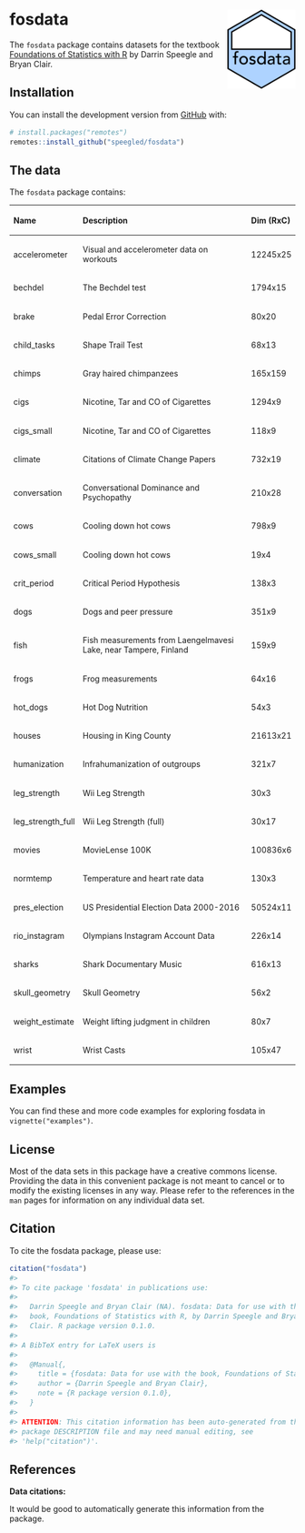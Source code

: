 
<!-- README.md is generated from README.Rmd. Please edit that file -->

# fosdata <a href='https://github.com/speegled/fosdata'><img src='man/figures/fosdata.png' align="right" height="138.5" /></a>

<!-- badges: start -->

<!-- badges: end -->

The `fosdata` package contains datasets for the textbook [Foundations of
Statistics with R](https://mathstat.slu.edu/~speegle/_book/) by Darrin
Speegle and Bryan Clair.

## Installation

<!--You can install the released version of fosdata from [CRAN](https://CRAN.R-project.org) with:
``` r
install.packages("fosdata")
```
-->

You can install the development version from
[GitHub](https://github.com/) with:

``` r
# install.packages("remotes")
remotes::install_github("speegled/fosdata")
```

## The data

The `fosdata` package contains:

<table>

<thead>

<tr>

<th style="text-align:left;">

Name

</th>

<th style="text-align:left;">

Description

</th>

<th style="text-align:left;">

Dim (RxC)

</th>

</tr>

</thead>

<tbody>

<tr>

<td style="text-align:left;">

accelerometer

</td>

<td style="text-align:left;">

Visual and accelerometer data on workouts

</td>

<td style="text-align:left;">

12245x25

</td>

</tr>

<tr>

<td style="text-align:left;">

bechdel

</td>

<td style="text-align:left;">

The Bechdel test

</td>

<td style="text-align:left;">

1794x15

</td>

</tr>

<tr>

<td style="text-align:left;">

brake

</td>

<td style="text-align:left;">

Pedal Error Correction

</td>

<td style="text-align:left;">

80x20

</td>

</tr>

<tr>

<td style="text-align:left;">

child\_tasks

</td>

<td style="text-align:left;">

Shape Trail Test

</td>

<td style="text-align:left;">

68x13

</td>

</tr>

<tr>

<td style="text-align:left;">

chimps

</td>

<td style="text-align:left;">

Gray haired chimpanzees

</td>

<td style="text-align:left;">

165x159

</td>

</tr>

<tr>

<td style="text-align:left;">

cigs

</td>

<td style="text-align:left;">

Nicotine, Tar and CO of Cigarettes

</td>

<td style="text-align:left;">

1294x9

</td>

</tr>

<tr>

<td style="text-align:left;">

cigs\_small

</td>

<td style="text-align:left;">

Nicotine, Tar and CO of Cigarettes

</td>

<td style="text-align:left;">

118x9

</td>

</tr>

<tr>

<td style="text-align:left;">

climate

</td>

<td style="text-align:left;">

Citations of Climate Change Papers

</td>

<td style="text-align:left;">

732x19

</td>

</tr>

<tr>

<td style="text-align:left;">

conversation

</td>

<td style="text-align:left;">

Conversational Dominance and Psychopathy

</td>

<td style="text-align:left;">

210x28

</td>

</tr>

<tr>

<td style="text-align:left;">

cows

</td>

<td style="text-align:left;">

Cooling down hot cows

</td>

<td style="text-align:left;">

798x9

</td>

</tr>

<tr>

<td style="text-align:left;">

cows\_small

</td>

<td style="text-align:left;">

Cooling down hot cows

</td>

<td style="text-align:left;">

19x4

</td>

</tr>

<tr>

<td style="text-align:left;">

crit\_period

</td>

<td style="text-align:left;">

Critical Period Hypothesis

</td>

<td style="text-align:left;">

138x3

</td>

</tr>

<tr>

<td style="text-align:left;">

dogs

</td>

<td style="text-align:left;">

Dogs and peer pressure

</td>

<td style="text-align:left;">

351x9

</td>

</tr>

<tr>

<td style="text-align:left;">

fish

</td>

<td style="text-align:left;">

Fish measurements from Laengelmavesi Lake, near Tampere, Finland

</td>

<td style="text-align:left;">

159x9

</td>

</tr>

<tr>

<td style="text-align:left;">

frogs

</td>

<td style="text-align:left;">

Frog measurements

</td>

<td style="text-align:left;">

64x16

</td>

</tr>

<tr>

<td style="text-align:left;">

hot\_dogs

</td>

<td style="text-align:left;">

Hot Dog Nutrition

</td>

<td style="text-align:left;">

54x3

</td>

</tr>

<tr>

<td style="text-align:left;">

houses

</td>

<td style="text-align:left;">

Housing in King County

</td>

<td style="text-align:left;">

21613x21

</td>

</tr>

<tr>

<td style="text-align:left;">

humanization

</td>

<td style="text-align:left;">

Infrahumanization of outgroups

</td>

<td style="text-align:left;">

321x7

</td>

</tr>

<tr>

<td style="text-align:left;">

leg\_strength

</td>

<td style="text-align:left;">

Wii Leg Strength

</td>

<td style="text-align:left;">

30x3

</td>

</tr>

<tr>

<td style="text-align:left;">

leg\_strength\_full

</td>

<td style="text-align:left;">

Wii Leg Strength (full)

</td>

<td style="text-align:left;">

30x17

</td>

</tr>

<tr>

<td style="text-align:left;">

movies

</td>

<td style="text-align:left;">

MovieLense 100K

</td>

<td style="text-align:left;">

100836x6

</td>

</tr>

<tr>

<td style="text-align:left;">

normtemp

</td>

<td style="text-align:left;">

Temperature and heart rate data

</td>

<td style="text-align:left;">

130x3

</td>

</tr>

<tr>

<td style="text-align:left;">

pres\_election

</td>

<td style="text-align:left;">

US Presidential Election Data 2000-2016

</td>

<td style="text-align:left;">

50524x11

</td>

</tr>

<tr>

<td style="text-align:left;">

rio\_instagram

</td>

<td style="text-align:left;">

Olympians Instagram Account Data

</td>

<td style="text-align:left;">

226x14

</td>

</tr>

<tr>

<td style="text-align:left;">

sharks

</td>

<td style="text-align:left;">

Shark Documentary Music

</td>

<td style="text-align:left;">

616x13

</td>

</tr>

<tr>

<td style="text-align:left;">

skull\_geometry

</td>

<td style="text-align:left;">

Skull Geometry

</td>

<td style="text-align:left;">

56x2

</td>

</tr>

<tr>

<td style="text-align:left;">

weight\_estimate

</td>

<td style="text-align:left;">

Weight lifting judgment in children

</td>

<td style="text-align:left;">

80x7

</td>

</tr>

<tr>

<td style="text-align:left;">

wrist

</td>

<td style="text-align:left;">

Wrist Casts

</td>

<td style="text-align:left;">

105x47

</td>

</tr>

</tbody>

</table>

## Examples

You can find these and more code examples for exploring fosdata in
`vignette("examples")`.

## License

Most of the data sets in this package have a creative commons license.
Providing the data in this convenient package is not meant to cancel or
to modify the existing licenses in any way. Please refer to the
references in the `man` pages for information on any individual data
set.

## Citation

To cite the fosdata package, please use:

``` r
citation("fosdata")
#> 
#> To cite package 'fosdata' in publications use:
#> 
#>   Darrin Speegle and Bryan Clair (NA). fosdata: Data for use with the
#>   book, Foundations of Statistics with R, by Darrin Speegle and Bryan
#>   Clair. R package version 0.1.0.
#> 
#> A BibTeX entry for LaTeX users is
#> 
#>   @Manual{,
#>     title = {fosdata: Data for use with the book, Foundations of Statistics with R, by Darrin Speegle and Bryan Clair},
#>     author = {Darrin Speegle and Bryan Clair},
#>     note = {R package version 0.1.0},
#>   }
#> 
#> ATTENTION: This citation information has been auto-generated from the
#> package DESCRIPTION file and may need manual editing, see
#> 'help("citation")'.
```

## References

**Data citations:**

It would be good to automatically generate this information from the
package.

<!---
This code gets close:
thefile <- help(chimps,package="fosdata")
parsedfile <- parse_Rd(thefile$path)
Rd2latex(parsedfile)

Maybe I can adapt Rd2list on this page:
https://stackoverflow.com/questions/8918753/r-help-page-as-object

-->
